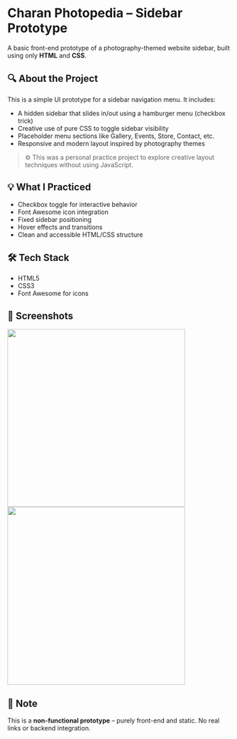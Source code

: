 
# Charan Photopedia – Sidebar Prototype

A basic front-end prototype of a photography-themed website sidebar, built using only **HTML** and **CSS**.

## 🔍 About the Project

This is a simple UI prototype for a sidebar navigation menu. It includes:
- A hidden sidebar that slides in/out using a hamburger menu (checkbox trick)
- Creative use of pure CSS to toggle sidebar visibility
- Placeholder menu sections like Gallery, Events, Store, Contact, etc.
- Responsive and modern layout inspired by photography themes

> ⚙️ This was a personal practice project to explore creative layout techniques without using JavaScript.

## 💡 What I Practiced
- Checkbox toggle for interactive behavior
- Font Awesome icon integration
- Fixed sidebar positioning
- Hover effects and transitions
- Clean and accessible HTML/CSS structure

## 🛠️ Tech Stack
- HTML5
- CSS3
- Font Awesome for icons

## 📸 Screenshots
<img src="screenshots/sidebar-closed.png" width="400"/>
<img src="screenshots/sidebar-open.png" width="400"/>

## 🚫 Note
This is a **non-functional prototype** – purely front-end and static. No real links or backend integration.
